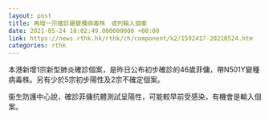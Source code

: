 ```yaml
---
layout: post
title: 再增一宗確診屬變種病毒株　或列輸入個案
date: 2021-05-24 18:02:49.000000000 +08:00
link: https://news.rthk.hk/rthk/ch/component/k2/1592417-20210524.htm
categories: rthk
---
```


本港新增1宗新型肺炎確診個案，是昨日公布初步確診的46歲菲傭，帶N501Y變種病毒株。另有少於5宗初步陽性及2宗不確定個案。

衞生防護中心說，確診菲傭抗體測試呈陽性，可能較早前受感染，有機會是輸入個案。
